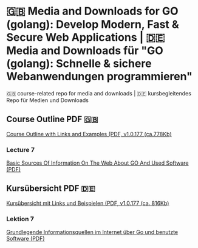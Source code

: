# 🇬🇧 Media and Downloads for GO (golang): Develop Modern, Fast & Secure Web Applications | 🇩🇪 Media and Downloads für "GO (golang): Schnelle & sichere Webanwendungen programmieren"

🇬🇧 course-related repo for media and downloads | 🇩🇪 kursbegleitendes Repo für Medien und Downloads 

## Course Outline PDF 🇬🇧 
[Course Outline with Links and Examples (PDF, v1.0.177 (ca.778Kb)](https://github.com/Educational-Coding-Examples-Exercises/media-and-downloads-go-golang-fast-secure-web-applications/blob/main/pdf/Go%20(golang)%20Develop%20Modern%2C%20Fast%20Secure%20Web%20Applications%20-%20Course%20Outline.pdf)
### Lecture 7
[Basic Sources Of Information On The Web About GO And Used Software (PDF)](https://github.com/Educational-Coding-Examples-Exercises/media-and-downloads-go-golang-fast-secure-web-applications/blob/main/pdf/Basic%20Sources%20Of%20Information%20On%20The%20Web%20About%20GO%20And%20Used%20Software.pdf)

## Kursübersicht PDF 🇩🇪
[Kursübersicht mit Links und Beispielen (PDF, v1.0.177 (ca. 816Kb)](https://github.com/Educational-Coding-Examples-Exercises/media-and-downloads-go-golang-fast-secure-web-applications/blob/main/pdf/Go%20(golang)%20Schnelle%20sichere%20Webanwendungen%20programmieren%20-%20Kurs%C3%BCbersicht.pdf)
### Lektion 7
[Grundlegende Informationsquellen im Internet über Go und benutzte Software (PDF)](https://github.com/Educational-Coding-Examples-Exercises/media-and-downloads-go-golang-fast-secure-web-applications/blob/main/pdf/Grundlegende%20Informationsquellen%20im%20Internet%20%C3%BCber%20Go%20und%20benutzte%20Software.pdf)
